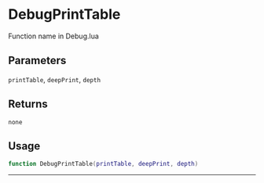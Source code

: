 # DebugPrintTable
Function name in Debug.lua
## Parameters
`printTable`, `deepPrint`, `depth`
## Returns
`none`
## Usage
```lua
function DebugPrintTable(printTable, deepPrint, depth)
```
---
